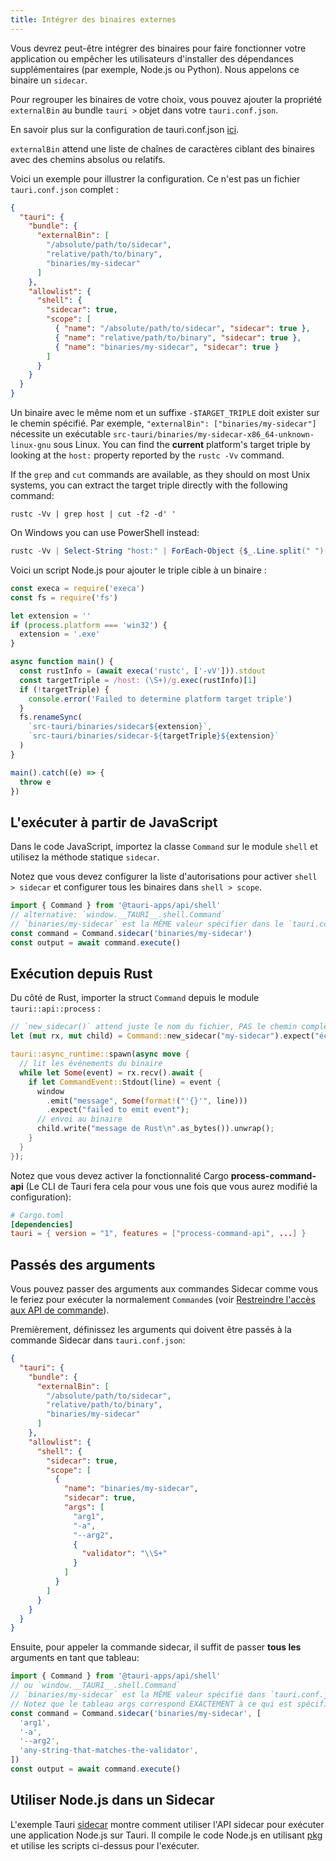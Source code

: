 ```yaml
---
title: Intégrer des binaires externes
---
```


Vous devrez peut-être intégrer des binaires pour faire fonctionner votre application ou empêcher les utilisateurs d'installer des dépendances supplémentaires (par exemple, Node.js ou Python). Nous appelons ce binaire un `sidecar`.

Pour regrouper les binaires de votre choix, vous pouvez ajouter la propriété `externalBin` au bundle `tauri >` objet dans votre `tauri.conf.json`.

En savoir plus sur la configuration de tauri.conf.json [ici][tauri.bundle].

`externalBin` attend une liste de chaînes de caractères ciblant des binaires avec des chemins absolus ou relatifs.

Voici un exemple pour illustrer la configuration. Ce n'est pas un fichier `tauri.conf.json` complet :

```json
{
  "tauri": {
    "bundle": {
      "externalBin": [
        "/absolute/path/to/sidecar",
        "relative/path/to/binary",
        "binaries/my-sidecar"
      ]
    },
    "allowlist": {
      "shell": {
        "sidecar": true,
        "scope": [
          { "name": "/absolute/path/to/sidecar", "sidecar": true },
          { "name": "relative/path/to/binary", "sidecar": true },
          { "name": "binaries/my-sidecar", "sidecar": true }
        ]
      }
    }
  }
}
```

Un binaire avec le même nom et un suffixe `-$TARGET_TRIPLE` doit exister sur le chemin spécifié. Par exemple, `"externalBin": ["binaries/my-sidecar"]` nécessite un exécutable `src-tauri/binaries/my-sidecar-x86_64-unknown-linux-gnu` sous Linux. You can find the **current** platform's target triple by looking at the `host:` property reported by the `rustc -Vv` command.

If the `grep` and `cut` commands are available, as they should on most Unix systems, you can extract the target triple directly with the following command:

```shell
rustc -Vv | grep host | cut -f2 -d' '
```

On Windows you can use PowerShell instead:

```powershell
rustc -Vv | Select-String "host:" | ForEach-Object {$_.Line.split(" ")[1]}
```

Voici un script Node.js pour ajouter le triple cible à un binaire :

```ts
const execa = require('execa')
const fs = require('fs')

let extension = ''
if (process.platform === 'win32') {
  extension = '.exe'
}

async function main() {
  const rustInfo = (await execa('rustc', ['-vV'])).stdout
  const targetTriple = /host: (\S+)/g.exec(rustInfo)[1]
  if (!targetTriple) {
    console.error('Failed to determine platform target triple')
  }
  fs.renameSync(
    `src-tauri/binaries/sidecar${extension}`,
    `src-tauri/binaries/sidecar-${targetTriple}${extension}`
  )
}

main().catch((e) => {
  throw e
})
```

## L'exécuter à partir de JavaScript

Dans le code JavaScript, importez la classe `Command` sur le module `shell` et utilisez la méthode statique `sidecar`.

Notez que vous devez configurer la liste d'autorisations pour activer `shell > sidecar` et configurer tous les binaires dans `shell > scope`.

```javascript
import { Command } from '@tauri-apps/api/shell'
// alternative: `window.__TAURI__.shell.Command`
// `binaries/my-sidecar` est la MÊME valeur spécifier dans le `tauri.conf.json > tauri > bundle > externalBin`
const command = Command.sidecar('binaries/my-sidecar')
const output = await command.execute()
```

## Exécution depuis Rust

Du côté de Rust, importer la struct `Command` depuis le module `tauri::api::process` :

```rust
// `new_sidecar()` attend juste le nom du fichier, PAS le chemin complet comme en JavaScript
let (mut rx, mut child) = Command::new_sidecar("my-sidecar").expect("échec de la création de la commande binaire `my-sidecar`").spawn().expect("Échec de l'exécution de l'application");

tauri::async_runtime::spawn(async move {
  // lit les événements du binaire 
  while let Some(event) = rx.recv().await {
    if let CommandEvent::Stdout(line) = event {
      window
        .emit("message", Some(format!("'{}'", line)))
        .expect("failed to emit event");
      // envoi au binaire 
      child.write("message de Rust\n".as_bytes()).unwrap();
    }
  }
});
```

Notez que vous devez activer la fonctionnalité Cargo **process-command-api** (Le CLI de Tauri fera cela pour vous une fois que vous aurez modifié la configuration):

```toml
# Cargo.toml
[dependencies]
tauri = { version = "1", features = ["process-command-api", ...] }
```

## Passés des arguments

Vous pouvez passer des arguments aux commandes Sidecar comme vous le feriez pour exécuter la normalement `Commande`s (voir [Restreindre l'accès aux API de commande][]).

Premièrement, définissez les arguments qui doivent être passés à la commande Sidecar dans `tauri.conf.json`:

```json
{
  "tauri": {
    "bundle": {
      "externalBin": [
        "/absolute/path/to/sidecar",
        "relative/path/to/binary",
        "binaries/my-sidecar"
      ]
    },
    "allowlist": {
      "shell": {
        "sidecar": true,
        "scope": [
          {
            "name": "binaries/my-sidecar",
            "sidecar": true,
            "args": [
              "arg1",
              "-a",
              "--arg2",
              {
                "validator": "\\S+"
              }
            ]
          }
        ]
      }
    }
  }
}
```

Ensuite, pour appeler la commande sidecar, il suffit de passer **tous les** arguments en tant que tableau:

```ts
import { Command } from '@tauri-apps/api/shell'
// ou `window.__TAURI__.shell.Command`
// `binaries/my-sidecar` est la MÊME valeur spécifié dans `tauri.conf.json > tauri > bundle > externalBin`
// Notez que le tableau args correspond EXACTEMENT à ce qui est spécifié sur 'tauri.conf.json'.
const command = Command.sidecar('binaries/my-sidecar', [
  'arg1',
  '-a',
  '--arg2',
  'any-string-that-matches-the-validator',
])
const output = await command.execute()
```

## Utiliser Node.js dans un Sidecar

L'exemple Tauri [sidecar][] montre comment utiliser l'API sidecar pour exécuter une application Node.js sur Tauri. Il compile le code Node.js en utilisant [pkg][] et utilise les scripts ci-dessus pour l'exécuter.


[tauri.bundle]: /fr/2/reference/config#bundleconfig
[Restreindre l'accès aux API de commande]: /fr/2/reference/js/shell#restricting-access-to-the-command-apis

<!-- TODO: update with a v2 example -->
[sidecar]: https://github.com/tauri-apps/tauri/tree/1.x/examples/sidecar
[pkg]: https://github.com/vercel/pkg
